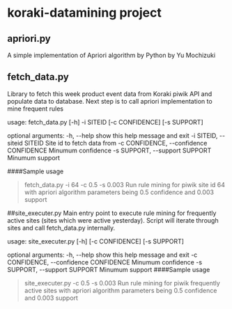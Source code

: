 # koraki-datamining project

## apriori.py
A simple implementation of Apriori algorithm by Python by Yu Mochizuki

## fetch_data.py
Library to fetch this week product event data from Koraki piwik API and populate data to database. Next step is to call apriori implementation to mine frequent rules

usage: fetch_data.py [-h] -i SITEID [-c CONFIDENCE] [-s SUPPORT]

optional arguments:
  -h, --help            show this help message and exit
  -i SITEID, --siteid SITEID
                        Site id to fetch data from
  -c CONFIDENCE, --confidence CONFIDENCE
                        Minumum confidence
  -s SUPPORT, --support SUPPORT
                        Minumum support

####Sample usage
> fetch_data.py -i 64 -c 0.5 -s 0.003
> Run rule mining for piwik site id 64 with apriori algorithm parameters being 0.5 confidence and 0.003 support

##site_executer.py
Main entry point to execute rule mining for frequently active sites (sites which were active yesterday). Script will iterate through sites and call fetch_data.py internally. 

usage: site_executer.py [-h] [-c CONFIDENCE] [-s SUPPORT]

optional arguments:
  -h, --help            show this help message and exit
  -c CONFIDENCE, --confidence CONFIDENCE
                        Minumum confidence
  -s SUPPORT, --support SUPPORT
                        Minumum support
####Sample usage
> site_executer.py -c 0.5 -s 0.003
> Run rule mining for piwik frequently active sites with apriori algorithm parameters being 0.5 confidence and 0.003 support